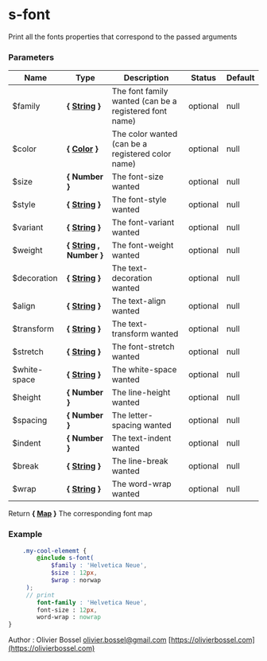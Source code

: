 # s-font

Print all the fonts properties that correspond to the passed arguments

### Parameters

| Name          | Type                                                                                                           | Description                                            | Status   | Default |
| ------------- | -------------------------------------------------------------------------------------------------------------- | ------------------------------------------------------ | -------- | ------- |
| \$family      | **{ [String](http://www.sass-lang.com/documentation/file.SASS_REFERENCE.html#sass-script-strings) }**          | The font family wanted (can be a registered font name) | optional | null    |
| \$color       | **{ [Color](http://www.sass-lang.com/documentation/file.SASS_REFERENCE.html#colors) }**                        | The color wanted (can be a registered color name)      | optional | null    |
| \$size        | **{ Number }**                                                                                                 | The font-size wanted                                   | optional | null    |
| \$style       | **{ [String](http://www.sass-lang.com/documentation/file.SASS_REFERENCE.html#sass-script-strings) }**          | The font-style wanted                                  | optional | null    |
| \$variant     | **{ [String](http://www.sass-lang.com/documentation/file.SASS_REFERENCE.html#sass-script-strings) }**          | The font-variant wanted                                | optional | null    |
| \$weight      | **{ [String](http://www.sass-lang.com/documentation/file.SASS_REFERENCE.html#sass-script-strings) , Number }** | The font-weight wanted                                 | optional | null    |
| \$decoration  | **{ [String](http://www.sass-lang.com/documentation/file.SASS_REFERENCE.html#sass-script-strings) }**          | The text-decoration wanted                             | optional | null    |
| \$align       | **{ [String](http://www.sass-lang.com/documentation/file.SASS_REFERENCE.html#sass-script-strings) }**          | The text-align wanted                                  | optional | null    |
| \$transform   | **{ [String](http://www.sass-lang.com/documentation/file.SASS_REFERENCE.html#sass-script-strings) }**          | The text-transform wanted                              | optional | null    |
| \$stretch     | **{ [String](http://www.sass-lang.com/documentation/file.SASS_REFERENCE.html#sass-script-strings) }**          | The font-stretch wanted                                | optional | null    |
| \$white-space | **{ [String](http://www.sass-lang.com/documentation/file.SASS_REFERENCE.html#sass-script-strings) }**          | The white-space wanted                                 | optional | null    |
| \$height      | **{ Number }**                                                                                                 | The line-height wanted                                 | optional | null    |
| \$spacing     | **{ Number }**                                                                                                 | The letter-spacing wanted                              | optional | null    |
| \$indent      | **{ Number }**                                                                                                 | The text-indent wanted                                 | optional | null    |
| \$break       | **{ [String](http://www.sass-lang.com/documentation/file.SASS_REFERENCE.html#sass-script-strings) }**          | The line-break wanted                                  | optional | null    |
| \$wrap        | **{ [String](http://www.sass-lang.com/documentation/file.SASS_REFERENCE.html#sass-script-strings) }**          | The word-wrap wanted                                   | optional | null    |

Return **{ [Map](http://www.sass-lang.com/documentation/file.SASS_REFERENCE.html#maps) }** The corresponding font map

### Example

```scss
	.my-cool-elememt {
		@include s-font(
			$family : 'Helvetica Neue',
		 	$size : 12px,
		  	$wrap : norwap
     );
     // print
		font-family : 'Helvetica Neue',
		font-size : 12px,
		word-wrap : nowrap
}
```

Author : Olivier Bossel [olivier.bossel@gmail.com](mailto:olivier.bossel@gmail.com) [https://olivierbossel.com](https://olivierbossel.com)

